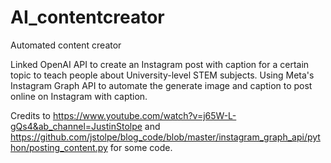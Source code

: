 # AI_contentcreator
Automated content creator

Linked OpenAI API to create an Instagram post with caption for a certain topic to teach people about University-level STEM subjects. Using Meta's Instagram Graph API to automate the generate image and caption to post online on Instagram with caption.

Credits to https://www.youtube.com/watch?v=j65W-L-gQs4&ab_channel=JustinStolpe and https://github.com/jstolpe/blog_code/blob/master/instagram_graph_api/python/posting_content.py for some code.
